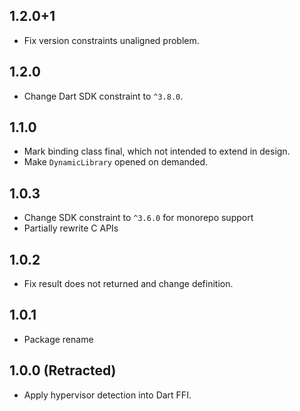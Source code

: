## 1.2.0+1

* Fix version constraints unaligned problem.

## 1.2.0

* Change Dart SDK constraint to `^3.8.0`.

## 1.1.0

* Mark binding class final, which not intended to extend in design.
* Make `DynamicLibrary` opened on demanded.

## 1.0.3

* Change SDK constraint to `^3.6.0` for monorepo support
* Partially rewrite C APIs

## 1.0.2

* Fix result does not returned and change definition.

## 1.0.1

* Package rename

## 1.0.0 (Retracted)

* Apply hypervisor detection into Dart FFI.